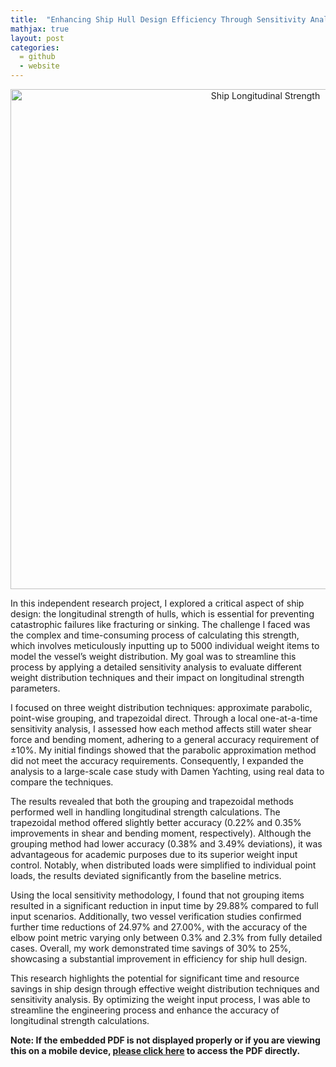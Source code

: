 ```yaml
---
title:  "Enhancing Ship Hull Design Efficiency Through Sensitivity Analysis"
mathjax: true
layout: post
categories: 
  = github
  - website
---
```


<div style="text-align: center;">
  <img src="http://kodendaal.github.io/assets/ship_long_logo.png" alt="Ship Longitudinal Strength" style="width: 800px; height: auto;">
</div>

In this independent research project, I explored a critical aspect of ship design: the longitudinal strength of hulls, which is essential for preventing catastrophic failures like fracturing or sinking. The challenge I faced was the complex and time-consuming process of calculating this strength, which involves meticulously inputting up to 5000 individual weight items to model the vessel’s weight distribution. My goal was to streamline this process by applying a detailed sensitivity analysis to evaluate different weight distribution techniques and their impact on longitudinal strength parameters.

I focused on three weight distribution techniques: approximate parabolic, point-wise grouping, and trapezoidal direct. Through a local one-at-a-time sensitivity analysis, I assessed how each method affects still water shear force and bending moment, adhering to a general accuracy requirement of ±10%. My initial findings showed that the parabolic approximation method did not meet the accuracy requirements. Consequently, I expanded the analysis to a large-scale case study with Damen Yachting, using real data to compare the techniques.

The results revealed that both the grouping and trapezoidal methods performed well in handling longitudinal strength calculations. The trapezoidal method offered slightly better accuracy (0.22% and 0.35% improvements in shear and bending moment, respectively). Although the grouping method had lower accuracy (0.38% and 3.49% deviations), it was advantageous for academic purposes due to its superior weight input control. Notably, when distributed loads were simplified to individual point loads, the results deviated significantly from the baseline metrics.

Using the local sensitivity methodology, I found that not grouping items resulted in a significant reduction in input time by 29.88% compared to full input scenarios. Additionally, two vessel verification studies confirmed further time reductions of 24.97% and 27.00%, with the accuracy of the elbow point metric varying only between 0.3% and 2.3% from fully detailed cases. Overall, my work demonstrated time savings of 30% to 25%, showcasing a substantial improvement in efficiency for ship hull design.

This research highlights the potential for significant time and resource savings in ship design through effective weight distribution techniques and sensitivity analysis. By optimizing the weight input process, I was able to streamline the engineering process and enhance the accuracy of longitudinal strength calculations.

**Note: If the embedded PDF is not displayed properly or if you are viewing this on a mobile device, <a href="https://kodendaal.github.io/assets/project_independent.pdf" target="_blank">please click here</a> to access the PDF directly.**

<div id="adobe-dc-view" style="width: 100%;"></div>
<script src="https://acrobatservices.adobe.com/view-sdk/viewer.js"></script>
<script type="text/javascript">
	document.addEventListener("adobe_dc_view_sdk.ready", function(){ 
		var adobeDCView = new AdobeDC.View({clientId: "39900242628d43fcb69e35da520d8db8", divId: "adobe-dc-view"});
		adobeDCView.previewFile({
			content:{location: {url: "https://kodendaal.github.io/assets/project_independent.pdf"}},
			metaData:{fileName: "project_independent.pdf"}
		}, {embedMode: "IN_LINE"});
	});
</script>
